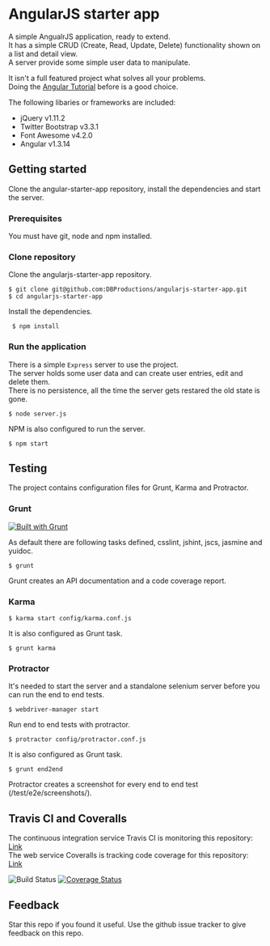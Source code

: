 # AngularJS starter app

A simple AngualrJS application, ready to extend.  
It has a simple CRUD (Create, Read, Update, Delete) functionality shown on a list and detail view.  
A server provide some simple user data to manipulate.

It isn't a full featured project what solves all your problems.  
Doing the [Angular Tutorial](https://docs.angularjs.org/tutorial) before is a good choice.  

The following libaries or frameworks are included:
* jQuery v1.11.2  
* Twitter Bootstrap v3.3.1  
* Font Awesome v4.2.0  
* Angular v1.3.14  

## Getting started

Clone the angular-starter-app repository, install the dependencies and start the server.

### Prerequisites

You must have git, node and npm installed.  

### Clone repository

Clone the angularjs-starter-app repository.

    $ git clone git@github.com:DBProductions/angularjs-starter-app.git
    $ cd angularjs-starter-app

Install the dependencies.

     $ npm install

### Run the application

There is a simple `Express` server to use the project.  
The server holds some user data and can create user entries, edit and delete them.  
There is no persistence, all the time the server gets restared the old state is gone.

    $ node server.js

NPM is also configured to run the server.

    $ npm start

## Testing

The project contains configuration files for Grunt, Karma and Protractor.

### Grunt

[![Built with Grunt](https://cdn.gruntjs.com/builtwith.png)](http://gruntjs.com/)

As default there are following tasks defined, csslint, jshint, jscs, jasmine and yuidoc.

    $ grunt

Grunt creates an API documentation and a code coverage report.

### Karma

    $ karma start config/karma.conf.js

It is also configured as Grunt task.

    $ grunt karma

### Protractor

It's needed to start the server and a standalone selenium server before you can run the end to end tests.

    $ webdriver-manager start

Run end to end tests with protractor.

    $ protractor config/protractor.conf.js

It is also configured as Grunt task.

    $ grunt end2end

Protractor creates a screenshot for every end to end test (/test/e2e/screenshots/).

## Travis CI and Coveralls

The continuous integration service Travis CI is monitoring this repository: [Link](https://travis-ci.org/DBProductions/angularjs-starter-app)  
The web service Coveralls is tracking code coverage for this repository: [Link](https://coveralls.io/r/DBProductions/angularjs-starter-app)

![Build Status](https://travis-ci.org/DBProductions/angularjs-starter-app.svg?branch=master) 
[![Coverage Status](https://coveralls.io/repos/DBProductions/angularjs-starter-app/badge.png)](https://coveralls.io/r/DBProductions/angularjs-starter-app)

## Feedback
Star this repo if you found it useful. Use the github issue tracker to give feedback on this repo.